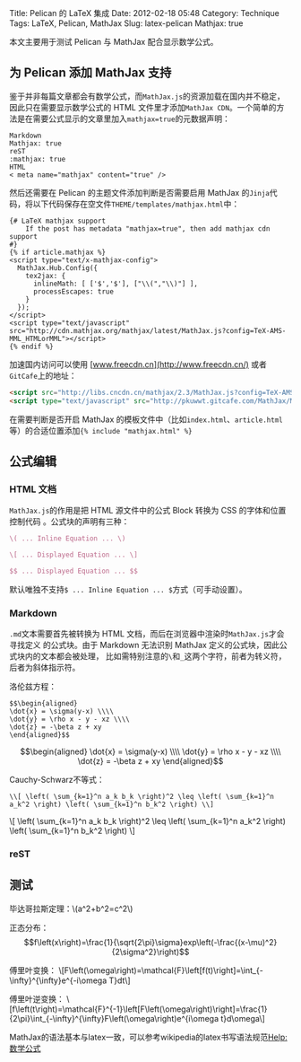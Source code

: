 Title: Pelican 的 LaTeX 集成
Date: 2012-02-18 05:48
Category: Technique
Tags: LaTeX, Pelican, MathJax
Slug: latex-pelican
Mathjax: true

本文主要用于测试 Pelican 与 MathJax 配合显示数学公式。

## 为 Pelican 添加 MathJax 支持

鉴于并非每篇文章都会有数学公式，而`MathJax.js`的资源加载在国内并不稳定，因此只在需要显示数学公式的 HTML 文件里才添加`MathJax CDN`。一个简单的方法是在需要公式显示的文章里加入`mathjax=true`的元数据声明：
```text
Markdown
Mathjax: true
reST
:mathjax: true
HTML
< meta name="mathjax" content="true" />
```

然后还需要在 Pelican 的主题文件添加判断是否需要启用 MathJax 的`Jinja`代码，将以下代码保存在空文件`THEME/templates/mathjax.html`中：
```jinja
{# LaTeX mathjax support
    If the post has metadata "mathjax=true", then add mathjax cdn support
#}
{% if article.mathjax %}
<script type="text/x-mathjax-config">
  MathJax.Hub.Config({
    tex2jax: {
      inlineMath: [ ['$','$'], ["\\(","\\)"] ],
      processEscapes: true
    }
  });
</script>
<script type="text/javascript" src="http://cdn.mathjax.org/mathjax/latest/MathJax.js?config=TeX-AMS-MML_HTMLorMML"></script>
{% endif %}
```

加速国内访问可以使用 [www.freecdn.cn](http://www.freecdn.cn/) 或者`GitCafe`上的地址：
```html
<script src="http://libs.cncdn.cn/mathjax/2.3/MathJax.js?config=TeX-AMS-MML_HTMLorMML"></script>
<script type="text/javascript" src="http://pkuwwt.gitcafe.com/MathJax/MathJax.js?config=TeX-AMS-MML_HTMLorMML"></script>
```
在需要判断是否开启 MathJax 的模板文件中（比如`index.html`、`article.html`等）的合适位置添加`{% include "mathjax.html" %}`

## 公式编辑
### HTML 文档
`MathJax.js`的作用是把 HTML 源文件中的公式 Block 转换为 CSS 的字体和位置控制代码
。公式块的声明有三种：
```LaTeX
\( ... Inline Equation ... \)

\[ ... Displayed Equation ... \]

$$ ... Displayed Equation ... $$
```
默认唯独不支持`$ ... Inline Equation ... $`方式（可手动设置）。

### Markdown
`.md`文本需要首先被转换为 HTML 文档，而后在浏览器中渲染时`MathJax.js`才会寻找定义
的公式块。由于 Markdown 无法识别 MathJax 定义的公式块，因此公式块内的文本都会被处理，
比如需特别注意的`\`和`_`这两个字符，前者为转义符，后者为斜体指示符。

洛伦兹方程：
```text
$$\begin{aligned}
\dot{x} = \sigma(y-x) \\\\
\dot{y} = \rho x - y - xz \\\\
\dot{z} = -\beta z + xy
\end{aligned}$$
```

$$\begin{aligned}
\dot{x} = \sigma(y-x) \\\\
\dot{y} = \rho x - y - xz \\\\
\dot{z} = -\beta z + xy
\end{aligned}$$

Cauchy-Schwarz不等式：
```text
\\[ \left( \sum_{k=1}^n a_k b_k \right)^2 \leq \left( \sum_{k=1}^n a_k^2 \right) \left( \sum_{k=1}^n b_k^2 \right) \\]
```

\\[ \left( \sum_{k=1}^n a_k b_k \right)^2 \leq \left( \sum_{k=1}^n a_k^2 \right) \left( \sum_{k=1}^n b_k^2 \right) \\]


### reST

## 测试
毕达哥拉斯定理：\\(a^2+b^2=c^2\\)

正态分布：$$f\left(x\right)=\frac{1}{\sqrt{2\pi}\sigma}exp\left(-\frac{(x-\mu)^2}{2\sigma^2}\right)$$

傅里叶变换：
\\[F\left(\omega\right)=\mathcal{F}\left[f(t)\right]=\int_{-\infty}^{\infty}e^{-i\omega
T}dt\\]

傅里叶逆变换：
\\[f\left(t\right)=\mathcal{F}^{-1}\left[F\left(\omega\right)\right]=\frac{1}{2\pi}\int_{-\infty}^{\infty}F\left(\omega\right)e^{i\omega t}d\omega\\]

MathJax的语法基本与latex一致，可以参考wikipedia的latex书写语法规范[Help:数学公式](http://zh.wikipedia.org/wiki/Help:%E6%95%B0%E5%AD%A6%E5%85%AC%E5%BC%8F)
